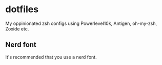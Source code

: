 # dotfiles

My oppinionated zsh configs using Powerlevel10k, Antigen, oh-my-zsh, Zoxide etc.

## Nerd font
It's recommended that you use a nerd font.
